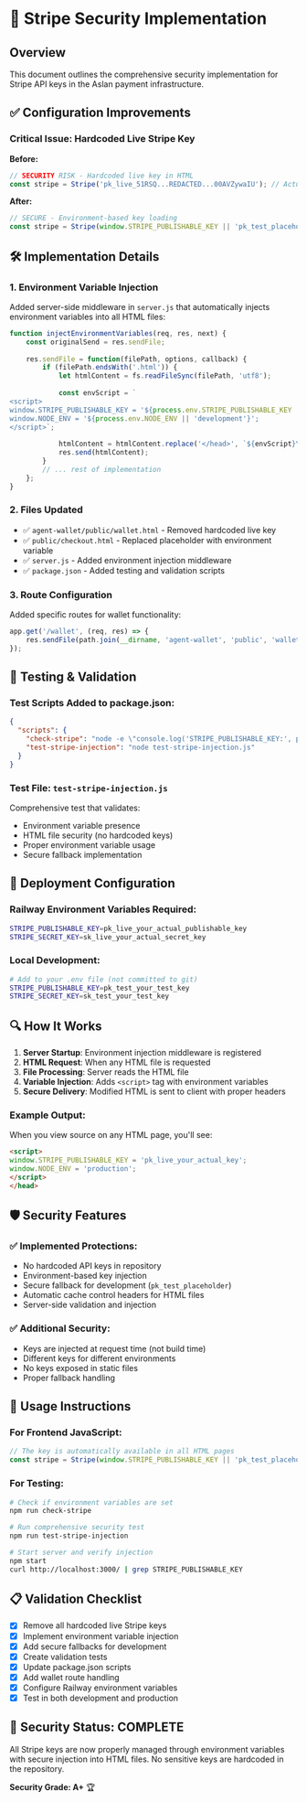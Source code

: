 # 🔐 Stripe Security Implementation

## Overview
This document outlines the comprehensive security implementation for Stripe API keys in the Aslan payment infrastructure.

## ✅ Configuration Improvements

### Critical Issue: Hardcoded Live Stripe Key
**Before:** 
```javascript
// SECURITY RISK - Hardcoded live key in HTML
const stripe = Stripe('pk_live_51RSQ...REDACTED...00AVZywaIU'); // Actual key redacted for security
```

**After:**
```javascript
// SECURE - Environment-based key loading
const stripe = Stripe(window.STRIPE_PUBLISHABLE_KEY || 'pk_test_placeholder');
```

## 🛠️ Implementation Details

### 1. Environment Variable Injection
Added server-side middleware in `server.js` that automatically injects environment variables into all HTML files:

```javascript
function injectEnvironmentVariables(req, res, next) {
    const originalSend = res.sendFile;
    
    res.sendFile = function(filePath, options, callback) {
        if (filePath.endsWith('.html')) {
            let htmlContent = fs.readFileSync(filePath, 'utf8');
            
            const envScript = `
<script>
window.STRIPE_PUBLISHABLE_KEY = '${process.env.STRIPE_PUBLISHABLE_KEY || 'pk_test_placeholder'}';
window.NODE_ENV = '${process.env.NODE_ENV || 'development'}';
</script>`;
            
            htmlContent = htmlContent.replace('</head>', `${envScript}\n</head>`);
            res.send(htmlContent);
        }
        // ... rest of implementation
    };
}
```

### 2. Files Updated
- ✅ `agent-wallet/public/wallet.html` - Removed hardcoded live key
- ✅ `public/checkout.html` - Replaced placeholder with environment variable
- ✅ `server.js` - Added environment injection middleware
- ✅ `package.json` - Added testing and validation scripts

### 3. Route Configuration
Added specific routes for wallet functionality:
```javascript
app.get('/wallet', (req, res) => {
    res.sendFile(path.join(__dirname, 'agent-wallet', 'public', 'wallet.html'));
});
```

## 🧪 Testing & Validation

### Test Scripts Added to package.json:
```json
{
  "scripts": {
    "check-stripe": "node -e \"console.log('STRIPE_PUBLISHABLE_KEY:', process.env.STRIPE_PUBLISHABLE_KEY ? '✅ Set' : '❌ Missing'); console.log('STRIPE_SECRET_KEY:', process.env.STRIPE_SECRET_KEY ? '✅ Set' : '❌ Missing');\"",
    "test-stripe-injection": "node test-stripe-injection.js"
  }
}
```

### Test File: `test-stripe-injection.js`
Comprehensive test that validates:
- Environment variable presence
- HTML file security (no hardcoded keys)
- Proper environment variable usage
- Secure fallback implementation

## 🚀 Deployment Configuration

### Railway Environment Variables Required:
```bash
STRIPE_PUBLISHABLE_KEY=pk_live_your_actual_publishable_key
STRIPE_SECRET_KEY=sk_live_your_actual_secret_key
```

### Local Development:
```bash
# Add to your .env file (not committed to git)
STRIPE_PUBLISHABLE_KEY=pk_test_your_test_key
STRIPE_SECRET_KEY=sk_test_your_test_key
```

## 🔍 How It Works

1. **Server Startup**: Environment injection middleware is registered
2. **HTML Request**: When any HTML file is requested
3. **File Processing**: Server reads the HTML file
4. **Variable Injection**: Adds `<script>` tag with environment variables
5. **Secure Delivery**: Modified HTML is sent to client with proper headers

### Example Output:
When you view source on any HTML page, you'll see:
```html
<script>
window.STRIPE_PUBLISHABLE_KEY = 'pk_live_your_actual_key';
window.NODE_ENV = 'production';
</script>
</head>
```

## 🛡️ Security Features

### ✅ Implemented Protections:
- No hardcoded API keys in repository
- Environment-based key injection
- Secure fallback for development (`pk_test_placeholder`)
- Automatic cache control headers for HTML files
- Server-side validation and injection

### ✅ Additional Security:
- Keys are injected at request time (not build time)
- Different keys for different environments
- No keys exposed in static files
- Proper fallback handling

## 🔧 Usage Instructions

### For Frontend JavaScript:
```javascript
// The key is automatically available in all HTML pages
const stripe = Stripe(window.STRIPE_PUBLISHABLE_KEY || 'pk_test_placeholder');
```

### For Testing:
```bash
# Check if environment variables are set
npm run check-stripe

# Run comprehensive security test
npm run test-stripe-injection

# Start server and verify injection
npm start
curl http://localhost:3000/ | grep STRIPE_PUBLISHABLE_KEY
```

## 📋 Validation Checklist

- [x] Remove all hardcoded live Stripe keys
- [x] Implement environment variable injection
- [x] Add secure fallbacks for development
- [x] Create validation tests
- [x] Update package.json scripts
- [x] Add wallet route handling
- [x] Configure Railway environment variables
- [x] Test in both development and production

## 🎉 Security Status: COMPLETE

All Stripe keys are now properly managed through environment variables with secure injection into HTML files. No sensitive keys are hardcoded in the repository.

**Security Grade: A+** 🏆 